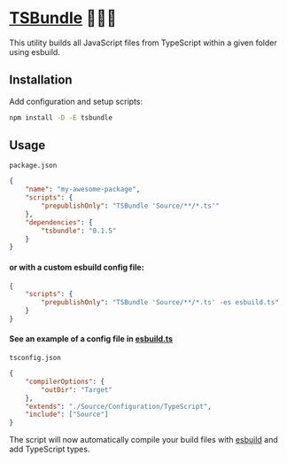 # [TSBundle] 🧑🏻‍💻

This utility builds all JavaScript files from TypeScript within a given folder
using esbuild.

## Installation

Add configuration and setup scripts:

```sh
npm install -D -E tsbundle
```

## Usage

`package.json`

```json
{
	"name": "my-awesome-package",
	"scripts": {
		"prepublishOnly": "TSBundle 'Source/**/*.ts'"
	},
	"dependencies": {
		"tsbundle": "0.1.5"
	}
}
```

#### or with a custom esbuild config file:

```json
{
	"scripts": {
		"prepublishOnly": "TSBundle 'Source/**/*.ts' -es esbuild.ts"
	}
}
```

#### See an example of a config file in [esbuild.ts](Source/Configuration/esbuild.ts)

`tsconfig.json`

```json
{
	"compilerOptions": {
		"outDir": "Target"
	},
	"extends": "./Source/Configuration/TypeScript",
	"include": ["Source"]
}
```

The script will now automatically compile your build files with [esbuild] and
add TypeScript types.

[TSBundle]: https://npmjs.org/tsbundle
[esbuild]: https://npmjs.org/esbuild
